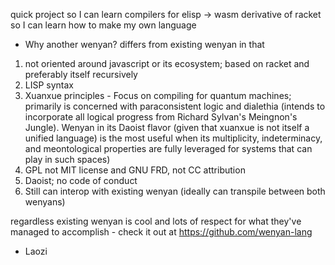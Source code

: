 

quick project so I can learn compilers for elisp -> wasm
derivative of racket so I can learn how to make my own language

* Why another wenyan? 
differs from existing wenyan in that 
1) not oriented around javascript or its ecosystem; based on racket and preferably itself recursively
2) LISP syntax
3) Xuanxue principles - Focus on compiling for quantum machines; primarily is concerned with paraconsistent logic and dialethia (intends to incorporate all logical progress from Richard Sylvan's Meingnon's Jungle). Wenyan in its Daoist flavor (given that xuanxue is not itself a unified language) is the most useful when its multiplicity, indeterminacy, and meontological properties are fully leveraged for systems that can play in such spaces)
4) GPL not MIT license and GNU FRD, not CC attribution
5) Daoist; no code of conduct
6) Still can interop with existing wenyan (ideally can transpile between both wenyans)

regardless existing wenyan is cool and lots of respect for what they've managed to accomplish - check it out at https://github.com/wenyan-lang

- Laozi
